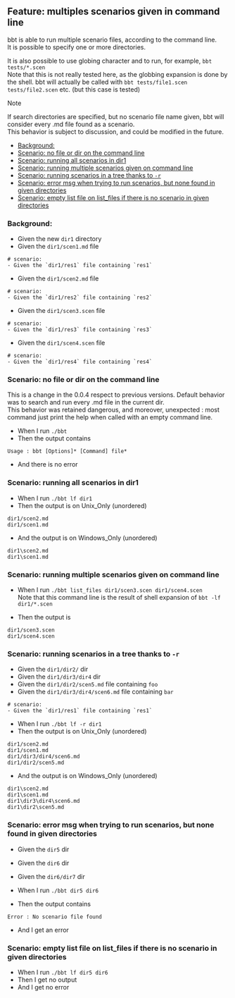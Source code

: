 <!-- omit from toc -->
## Feature: multiples scenarios given in command line

bbt is able to run multiple scenario files, according to the command line.    
It is possible to specify one or more directories.  

It is also possible to use globing character and to run, for example, `bbt tests/*.scen`  
Note that this is not really tested here, as the globbing expansion is done by the shell. bbt will actually be called with `bbt tests/file1.scen tests/file2.scen` etc. (but this case is tested)

> [!NOTE]
> If search directories are specified, but no scenario file name given, bbt will consider every .md file found as a scenario.  
> This behavior is subject to discussion, and could be modified in the future.  

- [Background:](#background)
- [Scenario: no file or dir on the command line](#scenario-no-file-or-dir-on-the-command-line)
- [Scenario: running all scenarios in dir1](#scenario-running-all-scenarios-in-dir1)
- [Scenario: running multiple scenarios given on command line](#scenario-running-multiple-scenarios-given-on-command-line)
- [Scenario: running scenarios in a tree thanks to `-r`](#scenario-running-scenarios-in-a-tree-thanks-to--r)
- [Scenario: error msg when trying to run scenarios, but none found in given directories](#scenario-error-msg-when-trying-to-run-scenarios-but-none-found-in-given-directories)
- [Scenario: empty list file on list\_files if there is no scenario in given directories](#scenario-empty-list-file-on-list_files-if-there-is-no-scenario-in-given-directories)

### Background:
- Given the new `dir1` directory
- Given the `dir1/scen1.md` file
```
# scenario:
- Given the `dir1/res1` file containing `res1`
``` 

- Given the `dir1/scen2.md` file
```
# scenario:
- Given the `dir1/res2` file containing `res2`
``` 

- Given the `dir1/scen3.scen` file
```
# scenario:
- Given the `dir1/res3` file containing `res3`
``` 

- Given the `dir1/scen4.scen` file
```
# scenario:
- Given the `dir1/res4` file containing `res4`
``` 

### Scenario: no file or dir on the command line

This is a change in the 0.0.4 respect to previous versions.
Default behavior was to search and run every .md file in the current dir.  
This behavior was retained dangerous, and moreover, unexpected : most command just print the help when called with an empty command line.

- When I run `./bbt`
- Then the output contains
```
Usage : bbt [Options]* [Command] file*  
````
- And there is no error


### Scenario: running all scenarios in dir1

- When I run `./bbt lf dir1`
- Then the output is on Unix_Only (unordered)
```
dir1/scen2.md
dir1/scen1.md
```
- And the output is on Windows_Only (unordered)
```
dir1\scen2.md
dir1\scen1.md
```

### Scenario: running multiple scenarios given on command line

- When I run `./bbt list_files dir1/scen3.scen dir1/scen4.scen`  
Note that this command line is the result of shell expansion of 
`bbt -lf dir1/*.scen`

- Then the output is
```
dir1/scen3.scen
dir1/scen4.scen
```

### Scenario: running scenarios in a tree thanks to `-r`

- Given the `dir1/dir2/` dir
- Given the `dir1/dir3/dir4` dir
- Given the `dir1/dir2/scen5.md` file containing `foo`
- Given the `dir1/dir3/dir4/scen6.md` file containing `bar`
```
# scenario:
- Given the `dir1/res1` file containing `res1`
``` 
- When I run `./bbt lf -r dir1`
- Then the output is on Unix_Only (unordered)
```
dir1/scen2.md
dir1/scen1.md
dir1/dir3/dir4/scen6.md
dir1/dir2/scen5.md
```
- And the output is on Windows_Only (unordered)
```
dir1\scen2.md
dir1\scen1.md
dir1\dir3\dir4\scen6.md
dir1\dir2\scen5.md
```

### Scenario: error msg when trying to run scenarios, but none found in given directories

- Given the `dir5` dir
- Given the `dir6` dir
- Given the `dir6/dir7` dir

- When I run `./bbt dir5 dir6`
- Then the output contains
```
Error : No scenario file found
```
- And I get an error

### Scenario: empty list file on list_files if there is no scenario in given directories

- When I run `./bbt lf dir5 dir6`
- Then I get no output
- And I get no error
